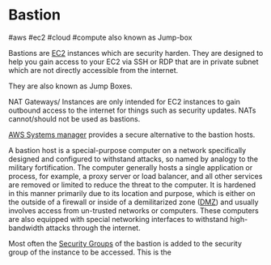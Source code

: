 # Bastion
#aws #ec2 #cloud #compute 
also known as Jump-box

Bastions are [EC2](Cloud%20Computing/AWS/Compute/EC2.md) instances which are security harden. They are designed to help you gain access to your EC2 via SSH or RDP that are in private subnet which are not directly accessible from the internet.

They are also known as Jump Boxes.

NAT Gateways/ Instances are only intended for EC2 instances to gain outbound access to the internet for things such as security updates. NATs cannot/should not be used as bastions.

[AWS Systems manager](Cloud%20Computing/AWS/Application%20Integration/AWS%20Systems%20manager.md) provides a secure alternative to the bastion hosts.

A bastion host is a special-purpose computer on a network specifically designed and configured to withstand attacks, so named by analogy to the military fortification. The computer generally hosts a single application or process, for example, a proxy server or load balancer, and all other services are removed or limited to reduce the threat to the computer. It is hardened in this manner primarily due to its location and purpose, which is either on the outside of a firewall or inside of a demilitarized zone ([DMZ](Cyber%20Security/Cloud%20Security/DMZ.md)) and usually involves access from un-trusted networks or computers. These computers are also equipped with special networking interfaces to withstand high-bandwidth attacks through the internet.


Most often the [Security Groups](Cloud%20Computing/AWS/Networking/Security%20Groups.md) of the bastion is added to the security group of the instance to be accessed. This is the